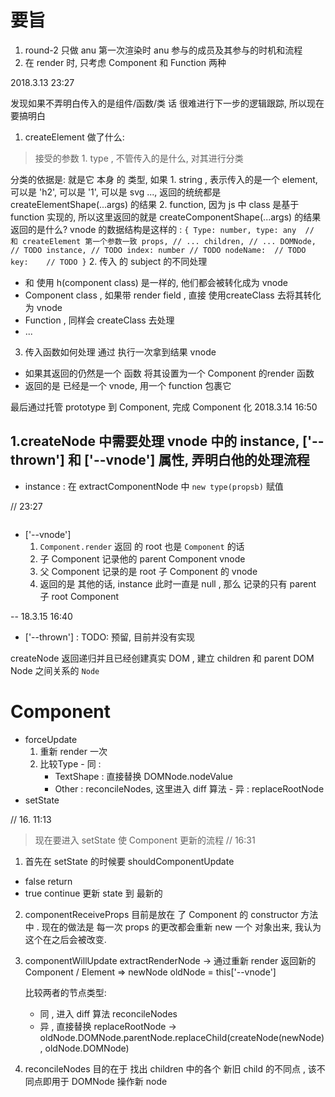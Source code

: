 # 要旨
1. round-2 只做 anu 第一次渲染时 anu 参与的成员及其参与的时机和流程
2. 在 render 时, 只考虑 Component 和 Function 两种


2018.3.13 23:27

发现如果不弄明白传入的是组件/函数/类 话 很难进行下一步的逻辑跟踪, 所以现在要搞明白 
1. createElement 做了什么:

> 接受的参数 1. type , 不管传入的是什么, 对其进行分类

分类的依据是:
  就是它 本身 的 类型, 如果
    1. string , 表示传入的是一个 element, 可以是 'h2', 可以是 '1', 可以是 svg ..., 返回的统统都是 createElementShape(...args) 的结果
    2. function, 因为 js 中 class 是基于 function 实现的, 所以这里返回的就是 createComponentShape(...args) 的结果
  返回的是什么?
    vnode 的数据结构是这样的 :
    ```
      {
        Type: number,
        type: any  // 和 createElement 第一个参数一致
        props, // ...
        children, // ...
        DOMNode,  // TODO
        instance, // TODO
        index: number // TODO
        nodeName:  // TODO
        key:    // TODO
      }
    ```
2. 传入 的 subject  的不同处理
  - <MyComponent /> 和 使用 h(component class) 是一样的, 他们都会被转化成为 vnode
  - Component class , 如果带 render field , 直接 使用createClass 去将其转化为 vnode
  - Function , 同样会 createClass 去处理
  - ...
3. 传入函数如何处理
  通过 执行一次拿到结果 vnode
  - 如果其返回的仍然是一个 函数 将其设置为一个 Component 的render 函数
  - 返回的是 已经是一个 vnode, 用一个 function 包裹它

  最后通过托管 prototype 到 Component, 完成 Component 化
2018.3.14 16:50

1.createNode 中需要处理 vnode 中的 instance, ['--thrown'] 和 ['--vnode'] 属性, 弄明白他的处理流程
  - 
  - instance : 在 extractComponentNode 中 `new type(propsb)` 赋值

// 23:27
> ~~~余下两个是在 应该是在Component 中~~~
  - ['--vnode'] 
    1. ```Component.render``` 返回 的 root 也是 `Component` 的话
      1. 子 Component 记录他的 parent Component vnode
      2. 父 Component 记录的是 root 子 Component 的 vnode
    2. 返回的是 其他的话, instance 此时一直是 null , 那么 记录的只有 parent 子 root Component

-- 18.3.15 16:40
  - ['--thrown'] : TODO:  预留, 目前并没有实现 

  createNode 返回递归并且已经创建真实 DOM , 建立 children 和 parent DOM Node 之间关系的 `Node`


# Component

- forceUpdate
    1. 重新 render 一次
    2. 比较Type 
      - 同 : 
          - TextShape : 直接替换 DOMNode.nodeValue
          - Other : reconcileNodes, 这里进入 diff 算法
      - 异 : replaceRootNode
- setState

// 16. 11:13

> 现在要进入 setState 使 Component 更新的流程
// 16:31

1.  首先在 setState 的时候要 shouldComponentUpdate
  - false return
  - true continue 
  更新 state 到 最新的
2.  componentReceiveProps 目前是放在 了 Component 的 constructor 方法中 . 现在的做法是 每一次 props 的更改都会重新 new 一个 对象出来, 我认为这个在之后会被改变.

3.  componentWillUpdate 
   extractRenderNode -> 通过重新 render 返回新的 Component / Element  =>  newNode
   oldNode = this['--vnode'] 

    比较两者的节点类型:
      - 同 , 进入 diff 算法  reconcileNodes
      - 异 , 直接替换   replaceRootNode -> oldNode.DOMNode.parentNode.replaceChild(createNode(newNode), oldNode.DOMNode)

4.  reconcileNodes
    目的在于 找出 children 中的各个  新旧 child 的不同点 , 该不同点即用于 DOMNode 操作新 node
    